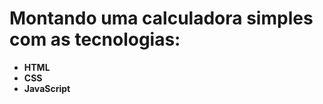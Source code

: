 <h1>Montando uma calculadora simples com as tecnologias: </h1>
<ul>
  <li><strong>HTML</strong></li>
  <li><strong>CSS</strong></li>
  <li><strong>JavaScript</strong></li>
</ul>

